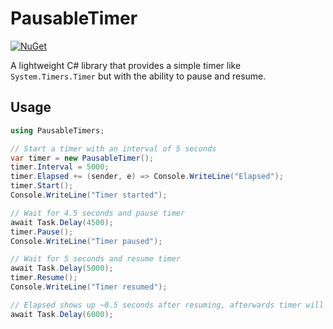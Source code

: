 ﻿# PausableTimer
[![NuGet](https://img.shields.io/nuget/v/PausableTimers.svg)](https://www.nuget.org/packages/PausableTimers/)

A lightweight C# library that provides a simple timer like `System.Timers.Timer` but with the ability to pause and resume.

## Usage

```csharp
using PausableTimers;

// Start a timer with an interval of 5 seconds
var timer = new PausableTimer();
timer.Interval = 5000;
timer.Elapsed += (sender, e) => Console.WriteLine("Elapsed");
timer.Start();
Console.WriteLine("Timer started");

// Wait for 4.5 seconds and pause timer
await Task.Delay(4500);
timer.Pause();
Console.WriteLine("Timer paused");

// Wait for 5 seconds and resume timer
await Task.Delay(5000);
timer.Resume();
Console.WriteLine("Timer resumed");

// Elapsed shows up ~0.5 seconds after resuming, afterwards timer will elapse every 5 seconds
await Task.Delay(6000);
```